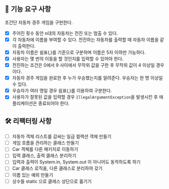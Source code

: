 ## 🚀 기능 요구 사항

초간단 자동차 경주 게임을 구현한다.

- [x] 주어진 횟수 동안 n대의 자동차는 전진 또는 멈출 수 있다.
- [x] 각 자동차에 이름을 부여할 수 있다. 전진하는 자동차를 출력할 때 자동차 이름을 같이 출력한다.
- [x] 자동차 이름은 쉼표(,)를 기준으로 구분하며 이름은 5자 이하만 가능하다.
- [x] 사용자는 몇 번의 이동을 할 것인지를 입력할 수 있어야 한다.
- [x] 전진하는 조건은 0에서 9 사이에서 무작위 값을 구한 후 무작위 값이 4 이상일 경우이다.
- [x] 자동차 경주 게임을 완료한 후 누가 우승했는지를 알려준다. 우승자는 한 명 이상일 수 있다.
- [x] 우승자가 여러 명일 경우 쉼표(,)를 이용하여 구분한다.
- [x] 사용자가 잘못된 값을 입력할 경우 `IllegalArgumentException`을 발생시킨 후 애플리케이션은 종료되어야 한다.

## 🛠️ 리팩터링 사항

- [ ] 자동차 객체 리스트를 감싸는 일급 컬렉션 객체 만들기
- [ ] 게임 흐름을 관리하는 클래스 만들기
- [ ] Car 객체를 다른 패키지로 이동하기
- [ ] 입력 클래스, 출력 클래스 분리하기
- [ ] 입력과 출력이 System.in, System.out 이 아니어도 동작하도록 하기
- [ ] Car 클래스 로직을, 다른 클래스로 분리하여 갖기
- [ ] 이름 있는 예외 만들기
- [ ] 상수들 static 으로 클래스 상단으로 옮기기
